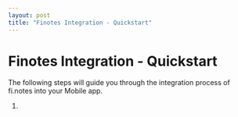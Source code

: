 ```yaml
---
layout: post
title: "Finotes Integration - Quickstart"
---
```


# Finotes Integration - Quickstart

The following steps will guide you through the integration process of fi.notes into your Mobile app.

1.
